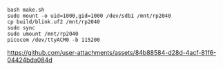 ```
bash make.sh
sudo mount -o uid=1000,gid=1000 /dev/sdb1 /mnt/rp2040
cp build/blink.uf2 /mnt/rp2040
sudo sync
sudo umount /mnt/rp2040
picocom /dev/ttyACM0 -b 115200
```

https://github.com/user-attachments/assets/84b88584-d28d-4acf-81f6-04424bda084d

